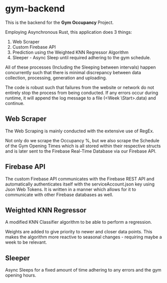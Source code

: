 # gym-backend

This is the backend for the **Gym Occupancy** Project.

Employing Asynchronous Rust, this application does 3 things:

1. Web Scraper
2. Custom Firebase API
3. Prediction using the Weighted KNN Regressor Algorithm
4. Sleeper - Async Sleep until required adhering to the gym schedule.

All of these processes (Including the Sleeping between intervals) happen concurrently such that there is minimal discrepancy between data collection, processing, generation and uploading. 

The code is robust such that failures from the website or network do not entirely stop the process from being conducted. If any errors occur during runtime, it will append the log message to a file (<Week \Start>.data) and continue. 

## Web Scraper

The Web Scraping is mainly conducted with the extensive use of RegEx. 

Not only do we scrape the Occupancy %, but we also scrape the Schedule of the Gym Opening Times which is all stored within their respective structs and is later sent to the Firebase Real-Time Database via our Firebase API.

## Firebase API

The custom Firebase API communicates with the Firebase REST API and automatically authenticates itself with the serviceAccount.json key using Json Web Tokens. It is written in a manner which allows for it to communicate with other Firebase databases as well. 

## Weighted KNN Regressor

A modified KNN Classifier algorithm to be able to perform a regression. 

Weights are added to give priority to newer and closer data points. This makes the algorithm more reactive to seasonal changes - requiring maybe a week to be relevant.

## Sleeper

Async Sleeps for a fixed amount of time adhering to any errors and the gym opening hours. 
